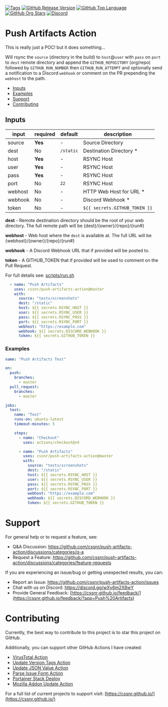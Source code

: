 [![Tags](https://img.shields.io/github/actions/workflow/status/cssnr/push-artifacts-action/tags.yaml?logo=github&logoColor=white&label=tags)](https://github.com/cssnr/push-artifacts-action/actions/workflows/tags.yaml)
[![GitHub Release Version](https://img.shields.io/github/v/release/cssnr/push-artifacts-action?logo=github)](https://github.com/cssnr/push-artifacts-action/releases/latest)
[![GitHub Top Language](https://img.shields.io/github/languages/top/cssnr/push-artifacts-action?logo=htmx&logoColor=white)](https://github.com/cssnr/push-artifacts-action)
[![GitHub Org Stars](https://img.shields.io/github/stars/cssnr?style=flat&logo=github&logoColor=white)](https://cssnr.github.io/)
[![Discord](https://img.shields.io/discord/899171661457293343?logo=discord&logoColor=white&label=discord&color=7289da)](https://discord.gg/wXy6m2X8wY)

# Push Artifacts Action

This is really just a POC! but it does something...

Will rsync the `source` (directory in the build) to `host`@`user` with `pass` on `port` to `dest` remote directory and
append the `GITHUB_REPOSITORY` (org/repo) followed by `GITHUB_RUN_NUMBER` then `GITHUB_RUN_ATTEMPT` and optionally send
a notification to a Discord `webhook` or comment on the PR prepending the `webhost` to the path.

* [Inputs](#Inputs)
* [Examples](#Examples)
* [Support](#Support)
* [Contributing](#Contributing)

## Inputs

| input   | required | default   | description                   |
|---------|----------|-----------|-------------------------------|
| source  | **Yes**  | -         | Source Directory              |
| dest    | No       | `/static` | Destination Directory *       |
| host    | **Yes**  | -         | RSYNC Host                    |
| user    | **Yes**  | -         | RSYNC Host                    |
| pass    | **Yes**  | -         | RSYNC Host                    |
| port    | No       | `22`      | RSYNC Host                    |
| webhost | No       | -         | HTTP Web Host for URL *       |
| webhook | No       | -         | Discord Webhook *             |
| token   | No       | -         | `${{ secrets.GITHUB_TOKEN }}` |

**dest** - Remote destination directory should be the root of your web directory.
The full remote path will be {dest}/{owner}/{repo}/{run#}

**webhost** - Web host where the `dest` is available at. The full URL will be {webhost}/{owner}/{repo}/{run#}

**webhook** - A Discord Webhook URL that if provided will be posted to.

**token** - A GITHUB_TOKEN that if provided will be used to comment on the Pull Request.

For full details see: [scripts/run.sh](scripts%2Frun.sh)

```yaml
  - name: "Push Artifacts"
    uses: cssnr/push-artifacts-action@master
    with:
      source: "tests/screenshots"
      dest: "/static"
      host: ${{ secrets.RSYNC_HOST }}
      user: ${{ secrets.RSYNC_USER }}
      pass: ${{ secrets.RSYNC_PASS }}
      port: ${{ secrets.RSYNC_PORT }}
      webhost: "https://example.com"
      webhook: ${{ secrets.DISCORD_WEBHOOK }}
      token: ${{ secrets.GITHUB_TOKEN }}
```

### Examples

```yaml
name: "Push Artifacts Test"

on:
  push:
    branches:
      - master
  pull_request:
    branches:
      - master

jobs:
  test:
    name: "Test"
    runs-on: ubuntu-latest
    timeout-minutes: 5

    steps:
      - name: "Checkout"
        uses: actions/checkout@v4

      - name: "Push Artifacts"
        uses: cssnr/push-artifacts-action@master
        with:
          source: "tests/screenshots"
          dest: "/static"
          host: ${{ secrets.RSYNC_HOST }}
          user: ${{ secrets.RSYNC_USER }}
          pass: ${{ secrets.RSYNC_PASS }}
          port: ${{ secrets.RSYNC_PORT }}
          webhost: "https://example.com"
          webhook: ${{ secrets.DISCORD_WEBHOOK }}
          token: ${{ secrets.GITHUB_TOKEN }}
```

# Support

For general help or to request a feature, see:

- Q&A Discussion: https://github.com/cssnr/push-artifacts-action/discussions/categories/q-a
- Request a Feature: https://github.com/cssnr/push-artifacts-action/discussions/categories/feature-requests

If you are experiencing an issue/bug or getting unexpected results, you can:

- Report an Issue: https://github.com/cssnr/push-artifacts-action/issues
- Chat with us on Discord: https://discord.gg/wXy6m2X8wY
- Provide General
  Feedback: [https://cssnr.github.io/feedback/](https://cssnr.github.io/feedback/?app=Push%20Artifacts)

# Contributing

Currently, the best way to contribute to this project is to star this project on GitHub.

Additionally, you can support other GitHub Actions I have created:

- [VirusTotal Action](https://github.com/cssnr/virustotal-action)
- [Update Version Tags Action](https://github.com/cssnr/update-version-tags-action)
- [Update JSON Value Action](https://github.com/cssnr/update-json-value-action)
- [Parse Issue Form Action](https://github.com/cssnr/parse-issue-form-action)
- [Portainer Stack Deploy](https://github.com/cssnr/portainer-stack-deploy-action)
- [Mozilla Addon Update Action](https://github.com/cssnr/mozilla-addon-update-action)

For a full list of current projects to support visit: [https://cssnr.github.io/](https://cssnr.github.io/)
